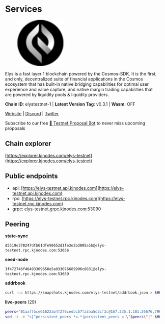 # Services

<figure><img src="https://raw.githubusercontent.com/kj89/cosmos-images/main/logos/elys.png" width="150" alt=""><figcaption></figcaption></figure>

Elys is a fast layer 1 blockchain powered by the Cosmos-SDK.  It is the first, and only, decentralized suite of financial  applications in the Cosmos ecosystem that has built-in native  bridging capabilities for optimal user experience and value  capture, and native margin trading capabilities that are  powered by liquidity pools & liquidity providers.

**Chain ID**: elystestnet-1 | **Latest Version Tag**: v0.3.1 | **Wasm**: OFF

[Website](https://elys.network) | [Discord](https://discord.gg/R9Gr6Vh7vC) | [Twitter](https://twitter.com/elys_network)



Subscribe to our free [🤖 Testnet Proposal Bot](https://t.me/kjnodes_testnet_proposal_bot) to never miss upcoming proposals


## Chain explorer
[https://explorer.kjnodes.com/elys-testnet](https://explorer.kjnodes.com/elys-testnet)

## Public endpoints

* api: [https://elys-testnet.api.kjnodes.com](https://elys-testnet.api.kjnodes.com)
* rpc: [https://elys-testnet.rpc.kjnodes.com](https://elys-testnet.rpc.kjnodes.com)
* grpc: elys-testnet.grpc.kjnodes.com:53090

## Peering

**state-sync**

```text
d5519e378247dfb61dfe90652d1fe3e2b3005a5b@elys-testnet.rpc.kjnodes.com:53656
```

**seed-node**

```text
3f472746f46493309650e5a033076689996c8881@elys-testnet.rpc.kjnodes.com:53659
```

**addrbook**
```bash
curl -Ls https://snapshots.kjnodes.com/elys-testnet/addrbook.json > $HOME/.elys/config/addrbook.json
```

**live-peers** (29)
```bash
peers="01aaf7bce61622ab4f2f6cedbc57fa3aa5d3cf3c@167.235.1.101:26676,7965a8bcea48990e465a87209fdd6375f7d5f94d@64.226.90.157:26656,6564e7b61aa54b00768573694f3de160961e48d9@144.91.64.15:21956,86987eeff225699e67a6543de3622b8a986cce28@91.183.62.162:26656,00c65e06302fb35a1064d9aa4e528aaf98925aa8@65.108.105.48:22056,ff9132635c5e1d1a287a4522bd65b28c3a17a10d@95.217.58.111:26656,116521cee5c0a5a48eec263fb21b88d559e89f2c@194.163.167.138:54656,587e0c84a487b2e0782e5d9b80ded838db9512b9@78.110.161.68:26656,2bdb102d10ea61d369bfc65dc4614529b8c77140@45.77.46.100:21956,d5519e378247dfb61dfe90652d1fe3e2b3005a5b@65.109.68.190:53656,e92be3a72a23a0c944633e63a67d0db1587dd98a@167.71.209.28:21956,d412bdd0e608d07415eab12586ed7418a7821379@38.242.153.15:21956,b06c8ad5bb82d577acd0060242e225980db88377@65.108.225.70:26656,4988cbd7cac963a3a16886caa752373377ef32ff@45.67.217.151:21956,b311e76cf8f66f52d144e1640471d49845c71ff9@108.175.1.36:21956,96df985f847f5ea8903696c20d45589d0cfee134@34.135.124.66:21956,39d8b813be07d183c449f814aa77be8e853ace34@185.193.17.78:21956,3dd9e0f4f106cba1fa12c74927dd9b2ff80d80ef@65.108.200.60:32656,fec2dfd0a7e0e174e90755eb60c750f5ccc43b40@199.175.98.115:53656,8cc16cba9ccb2e1a555acb29bf53a9198ecae7ce@209.126.2.211:53656,a82ae55cc1d96af39977175624537c17f6a70995@137.184.184.159:21956,db03e6915cad62b2646ae72566ed19074a7707b6@95.217.144.107:22056,3183a894566bbc5a4d55df6bf3636d2a9a942550@65.109.38.111:22056,cdf9ae8529aa00e6e6703b28f3dcfdd37e07b27c@37.187.154.66:26656,7a2ba46b795ee84cd73472039faa4b60e0228f0e@81.0.218.194:27656,5c2a752c9b1952dbed075c56c600c3a79b58c395@178.211.139.77:27296,ae7191b2b922c6a59456588c3a262df518b0d130@65.108.231.124:38656,89c4d6fa66c4e4517742e564cd6ba1532496fd43@65.108.108.52:32656,34449aa442d5c5d98585c665be63b0ed58760d8f@182.1.232.209:21956"
sed -i -e "s|^persistent_peers *=.*|persistent_peers = \"$peers\"|" $HOME/.elys/config/config.toml
```
